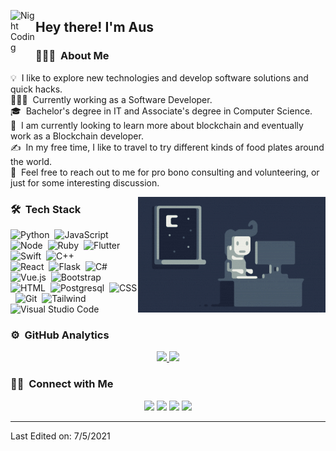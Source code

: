 <!-- ![Aus Banner](https://raw.githubusercontent.com/AVS1508/AVS1508/master/assets/Aditya%20Vikram%20Singh%20Banner.jpg) -->

<img alt="Night Coding" src="https://raw.githubusercontent.com/nixin72/nixin72/master/wave.gif" width='40' align="left"/><h2>Hey there! I'm Aus</h2>

### 👨🏻‍💻 &nbsp;About Me

💡 &nbsp;I like to explore new technologies and develop software solutions and quick hacks.\
👨🏻‍💻 &nbsp;Currently working as a Software Developer.\
🎓 &nbsp;Bachelor's degree in IT and Associate's degree in Computer Science.\
🌱 &nbsp;I am currently looking to learn more about blockchain and eventually work as a Blockchain developer.\
✍️ &nbsp;In my free time, I like to travel to try different kinds of food plates around the world.\
💬 &nbsp;Feel free to reach out to me for pro bono consulting and volunteering, or just for some interesting discussion.

<img alt="Night Coding" src="https://raw.githubusercontent.com/AVS1508/AVS1508/master/assets/Night-Coding.gif" align="right"/>

### 🛠 &nbsp;Tech Stack

![Python](https://img.shields.io/badge/-Python-05122A?style=flat&logo=python)&nbsp;
![JavaScript](https://img.shields.io/badge/-JavaScript-05122A?style=flat&logo=javascript)&nbsp;
![Node](https://img.shields.io/badge/-Node.js-05122A?style=flat&logo=node.js)&nbsp;
![Ruby](https://img.shields.io/badge/-Ruby-05122A?style=flat&logo=ruby&logoColor=red)&nbsp;
![Flutter](https://img.shields.io/badge/-Flutter-05122A?style=flat&logo=flutter)&nbsp;
![Swift](https://img.shields.io/badge/-Swift-05122A?style=flat&logo=swift)&nbsp;
![C++](https://img.shields.io/badge/-C++-05122A?style=flat&logo=C%2B%2B&logoColor=00599C)\
![React](https://img.shields.io/badge/-React-05122A?style=flat&logo=react)&nbsp;
![Flask](https://img.shields.io/badge/-Flask-05122A?style=flat&logo=flask)&nbsp;
![C#](https://img.shields.io/badge/-CSharp-05122A?style=flat&logo=csharp&logoColor=purple)&nbsp;
![Vue.js](https://img.shields.io/badge/-Vue.js-05122A?style=flat&logo=vue.js)&nbsp;
![Bootstrap](https://img.shields.io/badge/-Bootstrap-05122A?style=flat&logo=bootstrap&logoColor=563D7C)\
![HTML](https://img.shields.io/badge/-HTML-05122A?style=flat&logo=HTML5)&nbsp;
![Postgresql](https://img.shields.io/badge/-Postgresql-05122A?style=flat&logo=postgresql)&nbsp;
![CSS](https://img.shields.io/badge/-CSS-05122A?style=flat&logo=CSS3&logoColor=1572B6)&nbsp;
![Git](https://img.shields.io/badge/-Git-05122A?style=flat&logo=git)&nbsp;
![Tailwind](https://img.shields.io/badge/-Tailwindcss-05122A?style=flat&logo=tailwindcss)\
![Visual Studio Code](https://img.shields.io/badge/-Visual%20Studio%20Code-05122A?style=flat&logo=visual-studio-code&logoColor=007ACC)&nbsp;

### ⚙️ &nbsp;GitHub Analytics

<p align="center">
<a href="https://github.com/Anstroy">
  <img height="180em" src="https://github-readme-stats-eight-theta.vercel.app/api?username=Anstroy&show_icons=true&theme=algolia&include_all_commits=true&count_private=true"/>
  <img height="180em" src="https://github-readme-stats-eight-theta.vercel.app/api/top-langs/?username=Anstroy&layout=compact&langs_count=8&theme=algolia"/>
</a>
</p>

### 🤝🏻 &nbsp;Connect with Me

<p align="center">
<a href="https://auscode.me"><img src="https://img.shields.io/badge/-auscode.me-3423A6?style=flat&logo=Google-Chrome&logoColor=white"/></a>
<a href="https://www.linkedin.com/in/aus-gomez/"><img src="https://img.shields.io/badge/-Aus%20Gomez-0077B5?style=flat&logo=Linkedin&logoColor=white"/></a>
<a href="mailto:aus.gomez95@gmail.com"><img src="https://img.shields.io/badge/-aus.gomez95@gmail.com-D14836?style=flat&logo=Gmail&logoColor=white"/></a>
<a href="https://instagram.com/auscode.me"><img src="https://img.shields.io/badge/-@auscode.me-E4405F?style=flat&logo=Instagram&logoColor=white"/></a>
</p>

-----
Last Edited on: 7/5/2021
